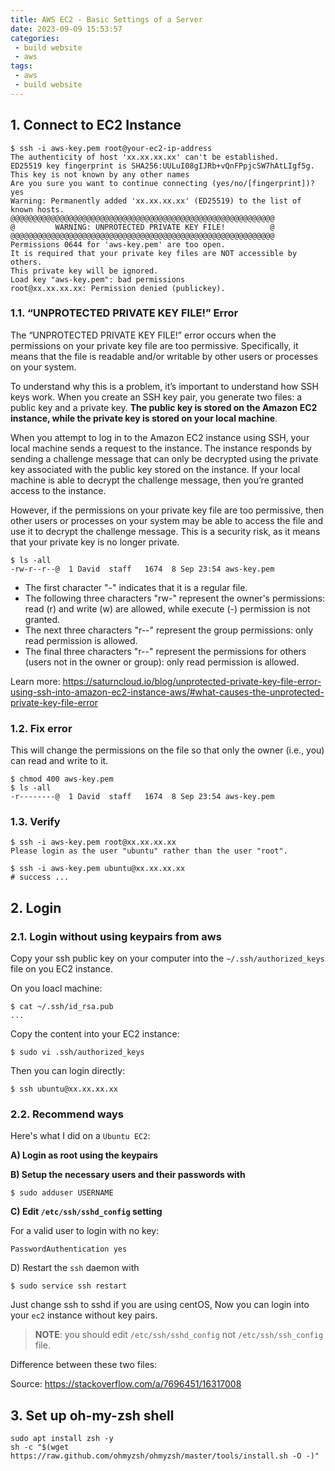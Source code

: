 ```yaml
---
title: AWS EC2 - Basic Settings of a Server
date: 2023-09-09 15:53:57
categories:
 - build website
 - aws
tags:
 - aws
 - build website
---
```


## 1. Connect to EC2 Instance

```shell
$ ssh -i aws-key.pem root@your-ec2-ip-address
The authenticity of host 'xx.xx.xx.xx' can't be established.
ED25519 key fingerprint is SHA256:UULuI08gIJRb+vQnFPpjcSW7hAtLIgf5g.
This key is not known by any other names
Are you sure you want to continue connecting (yes/no/[fingerprint])? yes 
Warning: Permanently added 'xx.xx.xx.xx' (ED25519) to the list of known hosts.
@@@@@@@@@@@@@@@@@@@@@@@@@@@@@@@@@@@@@@@@@@@@@@@@@@@@@@@@@@@
@         WARNING: UNPROTECTED PRIVATE KEY FILE!          @
@@@@@@@@@@@@@@@@@@@@@@@@@@@@@@@@@@@@@@@@@@@@@@@@@@@@@@@@@@@
Permissions 0644 for 'aws-key.pem' are too open.
It is required that your private key files are NOT accessible by others.
This private key will be ignored.
Load key "aws-key.pem": bad permissions
root@xx.xx.xx.xx: Permission denied (publickey).
```

### 1.1. “UNPROTECTED PRIVATE KEY FILE!” Error

The “UNPROTECTED PRIVATE KEY FILE!” error occurs when the permissions on your private key file are too permissive. Specifically, it means that the file is readable and/or writable by other users or processes on your system.

To understand why this is a problem, it’s important to understand how SSH keys work. When you create an SSH key pair, you generate two files: a public key and a private key. **The public key is stored on the Amazon EC2 instance, while the private key is stored on your local machine**.

When you attempt to log in to the Amazon EC2 instance using SSH, your local machine sends a request to the instance. The instance responds by sending a challenge message that can only be decrypted using the private key associated with the public key stored on the instance. If your local machine is able to decrypt the challenge message, then you’re granted access to the instance.

However, if the permissions on your private key file are too permissive, then other users or processes on your system may be able to access the file and use it to decrypt the challenge message. This is a security risk, as it means that your private key is no longer private.

```shell
$ ls -all
-rw-r--r--@  1 David  staff   1674  8 Sep 23:54 aws-key.pem
```

- The first character "-" indicates that it is a regular file.
- The following three characters "rw-" represent the owner's permissions: read (r) and write (w) are allowed, while execute (-) permission is not granted.
- The next three characters "r--" represent the group permissions: only read permission is allowed.
- The final three characters "r--" represent the permissions for others (users not in the owner or group): only read permission is allowed.

Learn more: https://saturncloud.io/blog/unprotected-private-key-file-error-using-ssh-into-amazon-ec2-instance-aws/#what-causes-the-unprotected-private-key-file-error

### 1.2. Fix error

This will change the permissions on the file so that only the owner (i.e., you) can read and write to it. 

```shell
$ chmod 400 aws-key.pem
$ ls -all
-r--------@  1 David  staff   1674  8 Sep 23:54 aws-key.pem
```

### 1.3. Verify

```shell
$ ssh -i aws-key.pem root@xx.xx.xx.xx
Please login as the user "ubuntu" rather than the user "root".

$ ssh -i aws-key.pem ubuntu@xx.xx.xx.xx
# success ...
```

## 2. Login

### 2.1. Login without using keypairs from aws

Copy your ssh public key on your computer into the `~/.ssh/authorized_keys` file on you EC2 instance. 

On you loacl machine:

```shell
$ cat ~/.ssh/id_rsa.pub 
...
```

Copy the content into your EC2 instance:

```shell
$ sudo vi .ssh/authorized_keys
```

Then you can login directly:

```shell
$ ssh ubuntu@xx.xx.xx.xx
```

### 2.2. Recommend ways

Here's what I did on a `Ubuntu EC2`:

**A) Login as root using the keypairs**

**B) Setup the necessary users and their passwords with**

```shell
$ sudo adduser USERNAME
```

**C) Edit `/etc/ssh/sshd_config` setting**

For a valid user to login with no key:

```
PasswordAuthentication yes
```

D) Restart the `ssh` daemon with

```shell
$ sudo service ssh restart
```

Just change ssh to sshd if you are using centOS, Now you can login into your `ec2` instance without key pairs.

> **NOTE**: you should edit `/etc/ssh/sshd_config` not `/etc/ssh/ssh_config` file. 

Difference between these two files: 

Source: https://stackoverflow.com/a/7696451/16317008

## 3. Set up oh-my-zsh shell

```shell
sudo apt install zsh -y
sh -c "$(wget https://raw.github.com/ohmyzsh/ohmyzsh/master/tools/install.sh -O -)"
```

